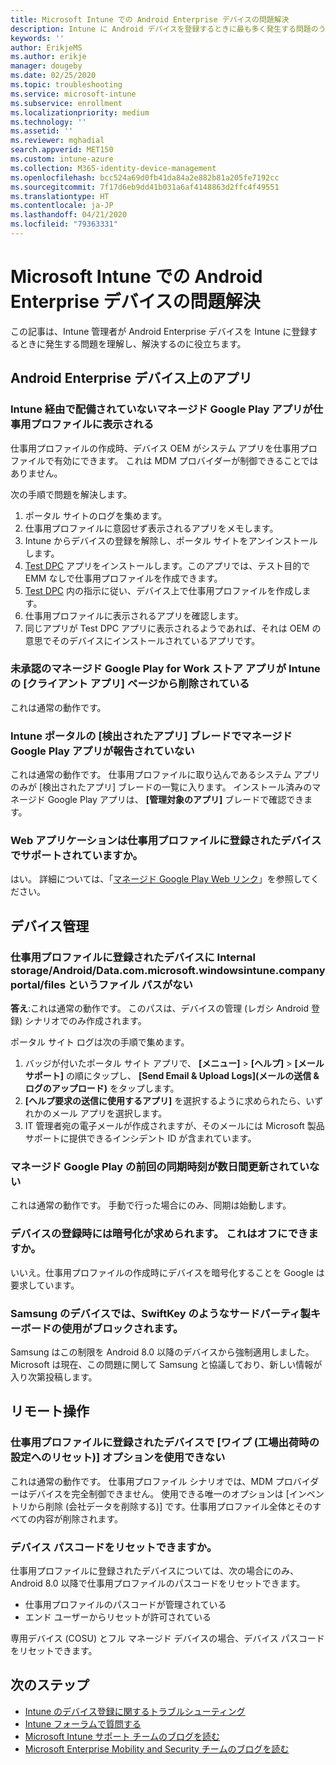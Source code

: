 ```yaml
---
title: Microsoft Intune での Android Enterprise デバイスの問題解決
description: Intune に Android デバイスを登録するときに最も多く発生する問題のうち、一部の問題の解決方法を提案します。
keywords: ''
author: ErikjeMS
ms.author: erikje
manager: dougeby
ms.date: 02/25/2020
ms.topic: troubleshooting
ms.service: microsoft-intune
ms.subservice: enrollment
ms.localizationpriority: medium
ms.technology: ''
ms.assetid: ''
ms.reviewer: mghadial
search.appverid: MET150
ms.custom: intune-azure
ms.collection: M365-identity-device-management
ms.openlocfilehash: bcc524a69d0fb41da84a2e882b81a205fe7192cc
ms.sourcegitcommit: 7f17d6eb9dd41b031a6af4148863d2ffc4f49551
ms.translationtype: HT
ms.contentlocale: ja-JP
ms.lasthandoff: 04/21/2020
ms.locfileid: "79363331"
---
```

# <a name="troubleshoot-android-enterprise-device-problems-in-microsoft-intune"></a>Microsoft Intune での Android Enterprise デバイスの問題解決

この記事は、Intune 管理者が Android Enterprise デバイスを Intune に登録するときに発生する問題を理解し、解決するのに役立ちます。

## <a name="apps-on-android-enterprise-devices"></a>Android Enterprise デバイス上のアプリ

### <a name="managed-google-play-apps-that-arent-deployed-through-intune-are-displayed-in-the-work-profile"></a>Intune 経由で配備されていないマネージド Google Play アプリが仕事用プロファイルに表示される
仕事用プロファイルの作成時、デバイス OEM がシステム アプリを仕事用プロファイルで有効にできます。 これは MDM プロバイダーが制御できることではありません。

次の手順で問題を解決します。

  1. ポータル サイトのログを集めます。
  2. 仕事用プロファイルに意図せず表示されるアプリをメモします。
  3. Intune からデバイスの登録を解除し、ポータル サイトをアンインストールします。
  4. [Test DPC](https://play.google.com/store/apps/details?id=com.afwsamples.testdpc) アプリをインストールします。このアプリでは、テスト目的で EMM なしで仕事用プロファイルを作成できます。
  5. [Test DPC](https://play.google.com/store/apps/details?id=com.afwsamples.testdpc) 内の指示に従い、デバイス上で仕事用プロファイルを作成します。
  6. 仕事用プロファイルに表示されるアプリを確認します。 
  7. 同じアプリが Test DPC アプリに表示されるようであれば、それは OEM の意思でそのデバイスにインストールされているアプリです。

### <a name="unapproved-managed-google-play-for-work-store-apps-arent-being-removed-from-the-client-apps-page-in-intune"></a>未承認のマネージド Google Play for Work ストア アプリが Intune の [クライアント アプリ] ページから削除されている
これは通常の動作です。

### <a name="managed-google-play-apps-arent-being-reported-under-the-discovered-apps-blade-in-the-intune-portal"></a>Intune ポータルの [検出されたアプリ] ブレードでマネージド Google Play アプリが報告されていない
これは通常の動作です。 仕事用プロファイルに取り込んであるシステム アプリのみが [検出されたアプリ] ブレードの一覧に入ります。 インストール済みのマネージド Google Play アプリは、 **[管理対象のアプリ]** ブレードで確認できます。

### <a name="are-web-applications-supported-for-work-profile-enrolled-devices"></a>Web アプリケーションは仕事用プロファイルに登録されたデバイスでサポートされていますか。
はい。 詳細については、「[マネージド Google Play Web リンク](../apps/apps-add-android-for-work.md#managed-google-play-web-links)」を参照してください。

## <a name="device-management"></a>デバイス管理

### <a name="file-path-internal-storageandroiddatacommicrosoftwindowsintunecompanyportalfiles-missing-on-work-profile-enrolled-devices"></a>仕事用プロファイルに登録されたデバイスに Internal storage/Android/Data.com.microsoft.windowsintune.companyportal/files というファイル パスがない

  **答え**:これは通常の動作です。 このパスは、デバイスの管理 (レガシ Android 登録) シナリオでのみ作成されます。

  ポータル サイト ログは次の手順で集めます。

  1. バッジが付いたポータル サイト アプリで、 **[メニュー]**  >  **[ヘルプ]**  >  **[メール サポート]** の順にタップし、 **[Send Email & Upload Logs]\(メールの送信 & ログのアップロード\)** をタップします。 
  2. **[ヘルプ要求の送信に使用するアプリ]** を選択するように求められたら、いずれかのメール アプリを選択します。
  3. IT 管理者宛の電子メールが作成されますが、そのメールには Microsoft 製品サポートに提供できるインシデント ID が含まれています。

### <a name="managed-google-play-last-sync-time--hasnt-been-updated-in-days"></a>マネージド Google Play の前回の同期時刻が数日間更新されていない
これは通常の動作です。 手動で行った場合にのみ、同期は始動します。

### <a name="encryption-is-required-when-a-device-is-enrolled-can-it-be-turned-off"></a>デバイスの登録時には暗号化が求められます。 これはオフにできますか。
いいえ。仕事用プロファイルの作成時にデバイスを暗号化することを Google は要求しています。 

### <a name="samsung-devices-are-blocking-the-use-of-third-party-keyboards-like-swiftkey"></a>Samsung のデバイスでは、SwiftKey のようなサードパーティ製キーボードの使用がブロックされます。
Samsung はこの制限を Android 8.0 以降のデバイスから強制適用しました。 Microsoft は現在、この問題に関して Samsung と協議しており、新しい情報が入り次第投稿します。

## <a name="remote-actions"></a>リモート操作

### <a name="wipe-factory-reset-option-isnt-available-for-work-profile-enrolled-device"></a>仕事用プロファイルに登録されたデバイスで [ワイプ (工場出荷時の設定へのリセット)] オプションを使用できない
これは通常の動作です。 仕事用プロファイル シナリオでは、MDM プロバイダーはデバイスを完全制御できません。 使用できる唯一のオプションは [インベントリから削除 (会社データを削除する)] です。仕事用プロファイル全体とそのすべての内容が削除されます。

### <a name="is-device-passcode-reset-supported"></a>デバイス パスコードをリセットできますか。
仕事用プロファイルに登録されたデバイスについては、次の場合にのみ、Android 8.0 以降で仕事用プロファイルのパスコードをリセットできます。
- 仕事用プロファイルのパスコードが管理されている
- エンド ユーザーからリセットが許可されている

専用デバイス (COSU) とフル マネージド デバイスの場合、デバイス パスコードをリセットできます。


## <a name="next-steps"></a>次のステップ

- [Intune のデバイス登録に関するトラブルシューティング](troubleshoot-device-enrollment-in-intune.md)
- [Intune フォーラムで質問する](https://social.technet.microsoft.com/Forums/%7Blang-locale%7D/home?category=microsoftintune&filter=alltypes&sort=lastpostdesc)
- [Microsoft Intune サポート チームのブログを読む](https://techcommunity.microsoft.com/t5/Intune-Customer-Success/bg-p/IntuneCustomerSuccess)
- [Microsoft Enterprise Mobility and Security チームのブログを読む](https://techcommunity.microsoft.com/t5/Azure-Active-Directory-Identity/Announcing-the-public-preview-of-Azure-AD-group-based-license/ba-p/245210)